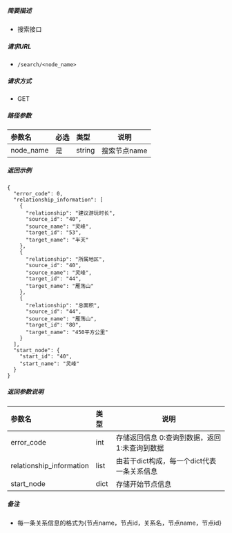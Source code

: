 


##### 简要描述

- 搜索接口

##### 请求URL
- ` /search/<node_name> `
##### 请求方式
- GET 

##### 路径参数

|参数名|必选|类型|说明|
|:----    |:---|:----- |-----   |
|node_name |是  |string |搜索节点name   |

##### 返回示例 

``` 
{
  "error_code": 0, 
  "relationship_information": [
    {
      "relationship": "建议游玩时长", 
      "source_id": "40", 
      "source_name": "灵峰", 
      "target_id": "53", 
      "target_name": "半天"
    }, 
    {
      "relationship": "所属地区", 
      "source_id": "40", 
      "source_name": "灵峰", 
      "target_id": "44", 
      "target_name": "雁荡山"
    }, 
    {
      "relationship": "总面积", 
      "source_id": "44", 
      "source_name": "雁荡山", 
      "target_id": "80", 
      "target_name": "450平方公里"
    }
  ], 
  "start_node": {
    "start_id": "40", 
    "start_name": "灵峰"
  }
}
```

##### 返回参数说明 

|参数名|类型|说明|
|:-----  |:-----|-----                           |
|error_code |int   |存储返回信息 0:查询到数据，返回 1:未查询到数据  |
|relationship_information |list   |由若干dict构成，每一个dict代表一条关系信息  |
|start_node |dict   |存储开始节点信息  |

##### 备注 

- 每一条关系信息的格式为{节点name，节点id，关系名，节点name，节点id}



